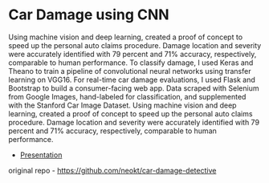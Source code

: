# Car Damage using CNN

Using machine vision and deep learning, created a proof of concept to speed up the personal auto claims procedure. Damage location and severity were accurately identified with 79 percent and 71% accuracy, respectively, comparable to human performance. To classify damage, I used Keras and Theano to train a pipeline of convolutional neural networks using transfer learning on VGG16. For real-time car damage evaluations, I used Flask and Bootstrap to build a consumer-facing web app. Data scraped with Selenium from Google Images, hand-labeled for classification, and supplemented with the Stanford Car Image Dataset. Using machine vision and deep learning, created a proof of concept to speed up the personal auto claims procedure. Damage location and severity were accurately identified with 79 percent and 71% accuracy, respectively, comparable to human performance. 

* [Presentation](Car-Damage-using-CNN.pdf)


original repo - https://github.com/neokt/car-damage-detective
